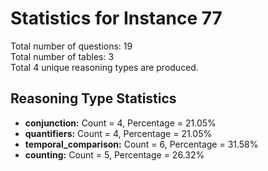 # Statistics for Instance 77<br/>
Total number of questions: 19<br/>
Total number of tables: 3<br/>
Total 4 unique reasoning types are produced.<br/>
## Reasoning Type Statistics<br/>
- **conjunction:** Count = 4, Percentage = 21.05%<br/>
- **quantifiers:** Count = 4, Percentage = 21.05%<br/>
- **temporal_comparison:** Count = 6, Percentage = 31.58%<br/>
- **counting:** Count = 5, Percentage = 26.32%<br/>
